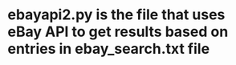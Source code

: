 # ebayapi2.py is the file that uses eBay API to get results based on entries in ebay_search.txt file

